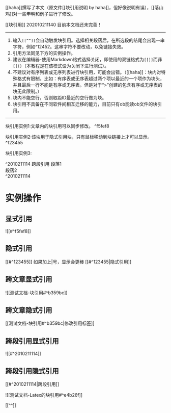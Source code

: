 [[haha]]撰写了本文（原文件[[块引用说明 by haha]]，但好像说明有误），[[落山鸡]]对一些申明和例子进行了修改。

[[块引用]]
202010211140
目前本文档还未完善！

---
1. 输入`[[^^]]`会自动触发块引用。选择相关段落后，在所选段的结尾会出现一串字符，例如^12452。这串字符不要改动，以免链接失效。
2. 引用方法同见下方的实例操作。
3. 建议在编辑器-使用Markdown格式选择关闭，即使用的双链格式为`[[]]`而非`[]()`（本教程是在该模式设为关闭下进行测试）。
4. 不建议对有序列表或无序列表进行块引用，可能会出错。（[[haha]]：块内对特殊格式有限制。比如：有序表或无序表超过两个项以最近的一个项作为块头，并且最后一行不能是有序或无序表。但是对于“>”创建的包含有序或无序表的块无此限制。）
5. 块内不能空行，否则取距ID最近的空行做为块。
6. 块引用不具备在不同软件间相互迁移的能力，目前只有ob能读ob文件的块引用。
---

块引用实例1:文章内的块引用可以同步修改。  ^f5fef8

块引用实例2:该块用于隐式引用块，只有鼠标移动到块链接上才可以显示。 ^123455

块引用实例3:

 ^2010211114
跨段引用
段落1  
段落2   
 ^2010211114
 
 # 实例操作
 ## 显式引用
 ![[#^f5fef8]]

## 隐式引用
 [[#^123455]]
 如果加上|号，显示会更棒
  [[#^123455|隐式引用]]

## 跨文章显式引用
 ![[测试文档-块引用#^b359bc]]

## 跨文章隐式引用
[[测试文档-块引用#^b359bc|修改引用标签]]
 
## 跨段引用显式引用
![[#^2010211114]]

## 跨段引用隐式引用
[[#^2010211114|跨段引用]]


![[测试文档-Latex的块引用#^e4b26f]]

[[^^]]